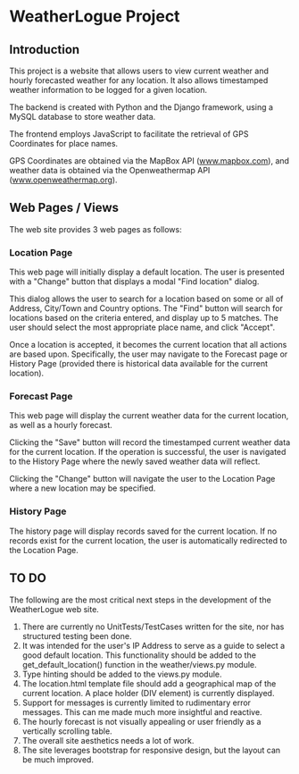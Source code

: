 # WeatherLogue Project

## Introduction

This project is a website that allows users to view current weather and hourly forecasted weather for any location. It also allows timestamped weather information to be logged for a given location.

The backend is created with Python and the Django framework, using a MySQL database to store weather data.

The frontend employs JavaScript to facilitate the retrieval of GPS Coordinates for place names.

GPS Coordinates are obtained via the MapBox API (www.mapbox.com), and weather data is obtained via the Openweathermap API (www.openweathermap.org).

## Web Pages / Views

The web site provides 3 web pages as follows:

### Location Page

This web page will initially display a default location. The user is presented with a "Change" button that displays a modal "Find location" dialog.

This dialog allows the user to search for a location based on some or all of Address, City/Town and Country options. The "Find" button will search for locations based on the criteria entered, and display up to 5 matches. The user should select the most appropriate place name, and click "Accept".

Once a location is accepted, it becomes the current location that all actions are based upon. Specifically, the user may navigate to the Forecast page or History Page (provided there is historical data available for the current location).

### Forecast Page

This web page will display the current weather data for the current location, as well as a hourly forecast.

Clicking the "Save" button will record the timestamped current weather data for the current location. If the operation is successful, the user is navigated to the History Page where the newly saved weather data will reflect.

Clicking the "Change" button will navigate the user to the Location Page where a new location may be specified.

### History Page

The history page will display records saved for the current location. If no records exist for the current location, the user is automatically redirected to the Location Page.

## TO DO

The following are the most critical next steps in the development of the WeatherLogue web site.

1. There are currently no UnitTests/TestCases written for the site, nor has structured testing been done.
2. It was intended for the user's IP Address to serve as a guide to select a good default location. This functionality should be added to the get_default_location() function in the weather/views.py module.
3. Type hinting should be added to the views.py module.
4. The location.html template file should add a geographical map of the current location. A place holder (DIV element) is currently displayed.
5. Support for messages is currently limited to rudimentary error messages. This can me made much more insightful and reactive.
6. The hourly forecast is not visually appealing or user friendly as a vertically scrolling table.
7. The overall site aesthetics needs a lot of work.
8. The site leverages bootstrap for responsive design, but the layout can be much improved.  

